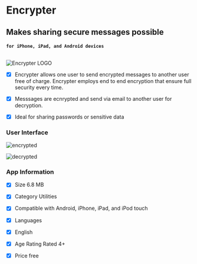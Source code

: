 # Encrypter 
## Makes sharing secure messages possible
#### `for iPhone, iPad, and Android devices` 
##

![Encrypter LOGO](https://user-images.githubusercontent.com/8477977/39731379-55e41ac6-5235-11e8-9423-f365a946856f.png)

- [x] Encrypter allows one user to send encrypted messages to another user free of charge. Encrypter employs end to end encryption that ensure full security every time. 

- [x] Messsages are ecnrypted and send via email to another user for decryption.

- [x] Ideal for sharing passwords or sensitive data 


### User Interface

![encrypted](https://user-images.githubusercontent.com/8477977/39731477-c8a132ce-5235-11e8-9f24-3ced43bcd210.png)

![decrypted](https://user-images.githubusercontent.com/8477977/39731495-e9694712-5235-11e8-88be-b9713ab74aab.png)

### App Information
- [x] Size 6.8 MB
- [x] Category Utilities
- [x] Compatible with Android, iPhone, iPad, and iPod touch
- [x] Languages 
- [x] English
- [x] Age Rating Rated 4+
- [x] Price free


